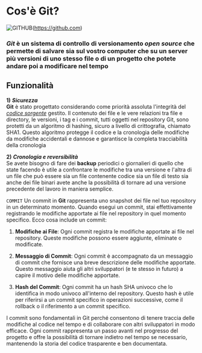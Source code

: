 # **Cos'è Git?** 
![GITHUB](https://encrypted-tbn0.gstatic.com/images?q=tbn:ANd9GcTh0iYSBsZhe42ukPlUJCKADF4t3P9iTEG-iX46Dcso&s)(https://github.com)
### ***Git*** è un sistema di controllo di **versionamento** *open source* che permette di salvare sia sul vostro computer che su un server più versioni di uno stesso file o di un progetto che potete andare poi a modificare nel tempo
## **Funzionalità**
**1)** ***Sicurezza***     
**Git** è stato progettato considerando come priorità assoluta l'integrità del *[codice sorgente](https://it.wikipedia.org/wiki/Codice_sorgente)* gestito. Il contenuto dei file e le vere relazioni tra file e directory, le versioni, i tag e i commit, tutti oggetti nel repository Git, sono protetti da un algoritmo di hashing, sicuro a livello di crittografia, chiamato SHA1. Questo algoritmo protegge il codice e la cronologia delle modifiche da modifiche accidentali e dannose e garantisce la completa tracciabilità della cronologia 

**2)** ***Cronologia e reversibilità***           
Se avete bisogno di fare dei **backup** periodici o giornalieri di quello che state facendo è utile a confrontare le modifiche tra una versione e l'altra di un file che può essere sia un file contenente codice sia un file di testo sia anche dei file binari 
avete anche  la possibilità di tornare ad una versione precedente del lavoro  in maniera semplice.

``COMMIT``
Un commit in **Git** rappresenta uno snapshot dei file nel tuo repository in un determinato momento. Quando esegui un commit, stai effettivamente registrando le modifiche apportate ai file nel repository in quel momento specifico. 
Ecco cosa include un commit:

1. **Modifiche ai File**: Ogni commit registra le modifiche apportate ai file nel repository. Queste modifiche possono essere aggiunte, eliminate o modificate.

2. **Messaggio di Commit**: Ogni commit è accompagnato da un messaggio di commit che fornisce una breve descrizione delle modifiche apportate. Questo messaggio aiuta gli altri sviluppatori (e te stesso in futuro) a capire il motivo delle modifiche apportate.

3. **Hash del Commit**: Ogni commit ha un hash SHA univoco che lo identifica in modo univoco all'interno del repository. Questo hash è utile per riferirsi a un commit specifico in operazioni successive, come il rollback o il riferimento a un commit specifico.

I commit sono fondamentali in Git perché consentono di tenere traccia delle modifiche al codice nel tempo e di collaborare con altri sviluppatori in modo efficace. Ogni commit rappresenta un passo avanti nel progresso del progetto e offre la possibilità di tornare indietro nel tempo se necessario, mantenendo la storia del codice trasparente e ben documentata.

